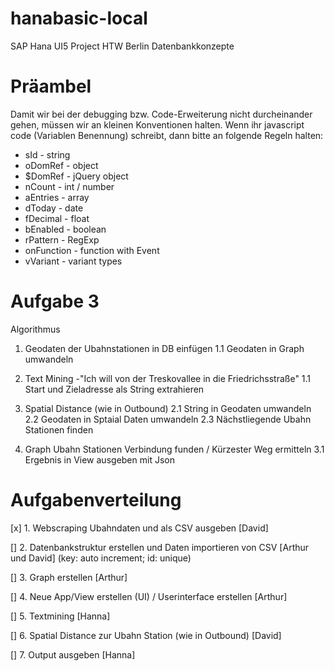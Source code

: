 # hanabasic-local
SAP Hana UI5 Project HTW Berlin Datenbankkonzepte

# Präambel
Damit wir bei der debugging bzw. Code-Erweiterung nicht durcheinander gehen, müssen wir an kleinen Konventionen halten.
Wenn ihr javascript code (Variablen Benennung) schreibt, dann bitte an folgende Regeln halten:

- sId	       - string
- oDomRef	   - object
- $DomRef	   - jQuery object
- nCount	   - int / number
- aEntries	 - array
- dToday	   - date
- fDecimal	 - float
- bEnabled	 - boolean
- rPattern	 - RegExp
- onFunction - function with Event
- vVariant	 - variant types


# Aufgabe 3
Algorithmus

1. Geodaten der Ubahnstationen in DB einfügen
  1.1 Geodaten in Graph umwandeln

1. Text Mining
-"Ich will von der Treskovallee in die Friedrichsstraße"
  1.1 Start und Zieladresse als String extrahieren


2. Spatial Distance (wie in Outbound)
2.1 String in Geodaten umwandeln
2.2 Geodaten in Sptaial Daten umwandeln
2.3 Nächstliegende Ubahn Stationen finden

3. Graph Ubahn Stationen Verbindung funden / Kürzester Weg ermitteln
3.1 Ergebnis in View ausgeben mit Json


# Aufgabenverteilung

[x] 1. Webscraping Ubahndaten und als CSV ausgeben [David]

[] 2. Datenbankstruktur erstellen und Daten importieren von CSV [Arthur und David] (key: auto increment; id: unique)

[] 3. Graph erstellen [Arthur]

[] 4. Neue App/View erstellen (UI) / Userinterface erstellen [Arthur]

[] 5. Textmining [Hanna]

[] 6. Spatial Distance zur Ubahn Station (wie in Outbound) [David]

[] 7. Output ausgeben [Hanna]


